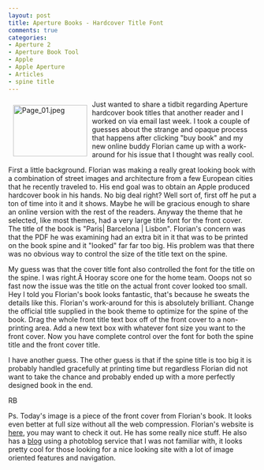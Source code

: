 ```yaml
---
layout: post
title: Aperture Books - Hardcover Title Font
comments: true
categories:
- Aperture 2
- Aperture Book Tool
- Apple
- Apple Aperture
- Articles
- spine title
---
```

<a rel="lightbox" href="/wp-content/uploads/2009/04/Page_01.jpeg"><img title="Page_01.jpeg" src="/wp-content/uploads/2009/04/.thumbs/.Page_01.jpeg" border="0" alt="Page_01.jpeg" hspace="10" vspace="10" width="150" height="104" align="left" /></a>Just wanted to share a tidbit regarding Aperture hardcover book titles that another reader and I worked on via email last week. I took a couple of guesses about the strange and opaque process that happens after clicking "buy book" and my new online buddy Florian came up with a work-around for his issue that I thought was really cool.
<!--more-->First a little background. Florian was making a really great looking book with a combination of street images and architecture from a few European cities that he recently traveled to. His end goal was to obtain an Apple produced hardcover book in his hands. No big deal right? Well sort of, first off he put a ton of time into it and it shows. Maybe he will be gracious enough to share an online version with the rest of the readers. Anyway the theme that he selected, like most themes, had a very large title font for the front cover. The title of the book is "Paris| Barcelona | Lisbon". Florian's concern was that the PDF he was examining had an extra bit in it that was to be printed on the book spine and it "looked" far far too big. His problem was that there was no obvious way to control the size of the title text on the spine.

My guess was that the cover title font also controlled the font for the title on the spine. I was right.Â Hooray score one for the home team. Ooops not so fast now the issue was the title on the actual front cover looked too small. Hey I told you Florian's book looks fantastic, that's because he sweats the details like this. Florian's work-around for this is absolutely brilliant. Change the official title supplied in the book theme to optimize for the spine of the book. Drag the whole front title text box off of the front cover to a non-printing area. Add a new text box with whatever font size you want to the front cover. Now you have complete control over the font for both the spine title and the front cover title.

I have another guess. The other guess is that if the spine title is too big it is probably handled gracefully at printing time but regardless Florian did not want to take the chance and probably ended up with a more perfectly designed book in the end.

RB

Ps. Today's image is a piece of the front cover from Florian's book. It looks even better at full size without all the web compression. Florian's website is <a href="http://web.me.com/florian.k/Florian.K/Florian.K.html">here</a>, you may want to check it out. He has some really nice stuff. He also has a <a href="http://theflore.aminus3.com/">blog</a> using a photoblog service that I was not familiar with, it looks pretty cool for those looking for a nice looking site with a lot of image oriented features and navigation.
